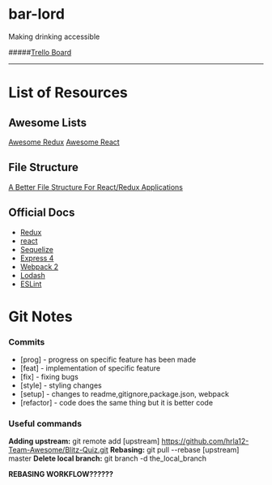 # bar-lord
Making drinking accessible

#####[Trello Board](https://trello.com/b/qWNrrwoB/bar-lord)

---

# List of Resources

## Awesome Lists
[Awesome Redux](https://github.com/xgrommx/awesome-redux)
[Awesome React](https://github.com/enaqx/awesome-react)

## File Structure
[A Better File Structure For React/Redux Applications](https://marmelab.com/blog/2015/12/17/react-directory-structure.html)

## Official Docs
* [Redux](http://redux.js.org/)
* [react](https://facebook.github.io/react/)
* [Sequelize](http://docs.sequelizejs.com/en/v3/)
* [Express 4](http://expressjs.com/en/4x/api.html)
* [Webpack 2](https://webpack.js.org/configuration/)
* [Lodash](https://lodash.com/docs/4.17.4)
* [ESLint](http://eslint.org/)

# Git Notes

### Commits
  * [prog] - progress on specific feature has been made
  * [feat] - implementation of specific feature
  * [fix] - fixing bugs 
  * [style] - styling changes
  * [setup] - changes to readme,gitignore,package.json, webpack
  * [refactor] - code does the same thing but it is better code

### Useful commands
**Adding upstream:** git remote add [upstream] https://github.com/hrla12-Team-Awesome/Blitz-Quiz.git
**Rebasing:** git pull --rebase [upstream] master
**Delete local branch:** git branch -d the_local_branch

**REBASING WORKFLOW??????**


